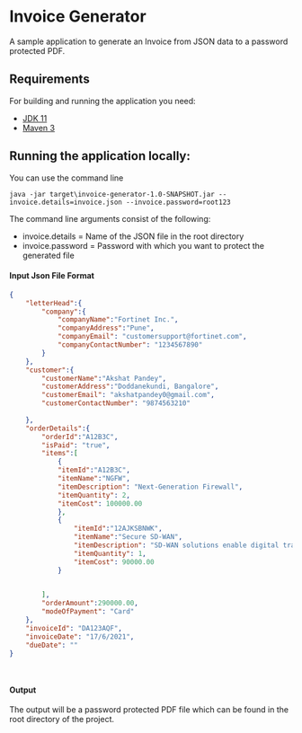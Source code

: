 # Invoice Generator

 

A sample application to generate an Invoice from JSON data to a password protected PDF.

 

## Requirements

 

For building and running the application you need:

 

- [JDK 11](https://www.oracle.com/in/java/technologies/javase-jdk11-downloads.html)
- [Maven 3](https://maven.apache.org)

 

## Running the application locally:
You can use the command line 

 

```shell
java -jar target\invoice-generator-1.0-SNAPSHOT.jar --invoice.details=invoice.json --invoice.password=root123
```

 

The command line arguments consist of the following:

 

- invoice.details = Name of the JSON file in the root directory
- invoice.password = Password with which you want to protect the generated file

 

#### Input Json File Format ####

 


```json
{
    "letterHead":{
        "company":{
            "companyName":"Fortinet Inc.",
            "companyAddress":"Pune",
            "companyEmail": "customersupport@fortinet.com",
            "companyContactNumber": "1234567890"
        }
    },
    "customer":{
        "customerName":"Akshat Pandey",
        "customerAddress":"Doddanekundi, Bangalore",
        "customerEmail": "akshatpandey0@gmail.com",
        "customerContactNumber": "9874563210"
        
    },
    "orderDetails":{
        "orderId":"A12B3C",
        "isPaid": "true",
        "items":[
            {
            "itemId":"A12B3C",
            "itemName":"NGFW",
            "itemDescription": "Next-Generation Firewall",
            "itemQuantity": 2,
            "itemCost": 100000.00
            },
            {
                "itemId":"12AJKSBNWK",
                "itemName":"Secure SD-WAN",
                "itemDescription": "SD-WAN solutions enable digital transformation for organizations by leveraging corporate WAN to a deliver better application experience, reduce costs, and simplify operations at the WAN edge",
                "itemQuantity": 1,
                "itemCost": 90000.00
            }
            

        ],
        "orderAmount":290000.00,
        "modeOfPayment": "Card"
    },
    "invoiceId": "DA123AQF",
    "invoiceDate": "17/6/2021",
    "dueDate": ""
}

 

```
#### Output ####

 

The output will be a password protected PDF file which can be found in the root directory of the project.
